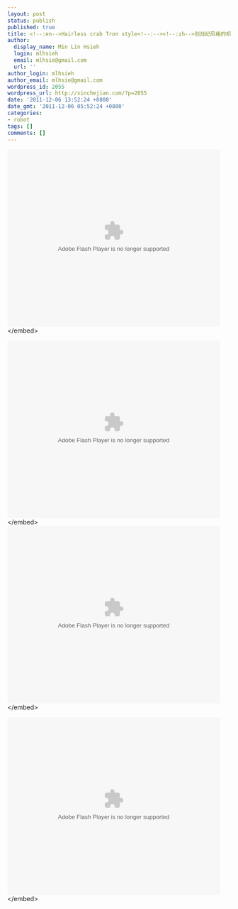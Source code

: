 ```yaml
---
layout: post
status: publish
published: true
title: <!--:en-->Hairless crab Tron style<!--:--><!--:zh-->创战纪风格的机器人<!--:-->
author:
  display_name: Min Lin Hsieh
  login: mlhsieh
  email: mlhsie@gmail.com
  url: ''
author_login: mlhsieh
author_email: mlhsie@gmail.com
wordpress_id: 2055
wordpress_url: http://xinchejian.com/?p=2055
date: '2011-12-06 13:52:24 +0800'
date_gmt: '2011-12-06 05:52:24 +0800'
categories:
- robot
tags: []
comments: []
---
```

<p><!--:en--><embed src="http:&#47;&#47;player.youku.com&#47;player.php&#47;sid&#47;XMzI5NTAzMzIw&#47;v.swf" allowFullScreen="true" quality="high" width="480" height="400" align="middle" allowScriptAccess="always" type="application&#47;x-shockwave-flash"><&#47;embed></p>
<p><embed src="http:&#47;&#47;player.youku.com&#47;player.php&#47;sid&#47;XMzI5NTAzNjU2&#47;v.swf" allowFullScreen="true" quality="high" width="480" height="400" align="middle" allowScriptAccess="always" type="application&#47;x-shockwave-flash"><&#47;embed><!--:--><!--:zh--><embed src="http:&#47;&#47;player.youku.com&#47;player.php&#47;sid&#47;XMzI5NTAzMzIw&#47;v.swf" allowFullScreen="true" quality="high" width="480" height="400" align="middle" allowScriptAccess="always" type="application&#47;x-shockwave-flash"><&#47;embed></p>
<p><embed src="http:&#47;&#47;player.youku.com&#47;player.php&#47;sid&#47;XMzI5NTAzNjU2&#47;v.swf" allowFullScreen="true" quality="high" width="480" height="400" align="middle" allowScriptAccess="always" type="application&#47;x-shockwave-flash"><&#47;embed><!--:--></p>
